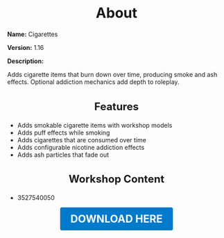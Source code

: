 <h1 style="text-align:center; font-size:2rem; font-weight:bold;">About</h1>

**Name:**
Cigarettes

**Version:**
1.16

**Description:**

Adds cigarette items that burn down over time, producing smoke and ash effects. Optional addiction mechanics add depth to roleplay.

<h2 style="text-align:center; font-size:1.5rem; font-weight:bold;">Features</h2>

- Adds smokable cigarette items with workshop models
- Adds puff effects while smoking
- Adds cigarettes that are consumed over time
- Adds configurable nicotine addiction effects
- Adds ash particles that fade out


<h2 style="text-align:center; font-size:1.5rem; font-weight:bold;">Workshop Content</h2>

- 3527540050





<p align="center"><a href="https://github.com/LiliaFramework/Modules/raw/refs/heads/gh-pages/cigs.zip" style="display:inline-block;padding:12px 24px;font-size:1.5rem;font-weight:bold;text-decoration:none;color:#fff;background-color:var(--md-primary-fg-color,#007acc);border-radius:4px;">DOWNLOAD HERE</a></p>